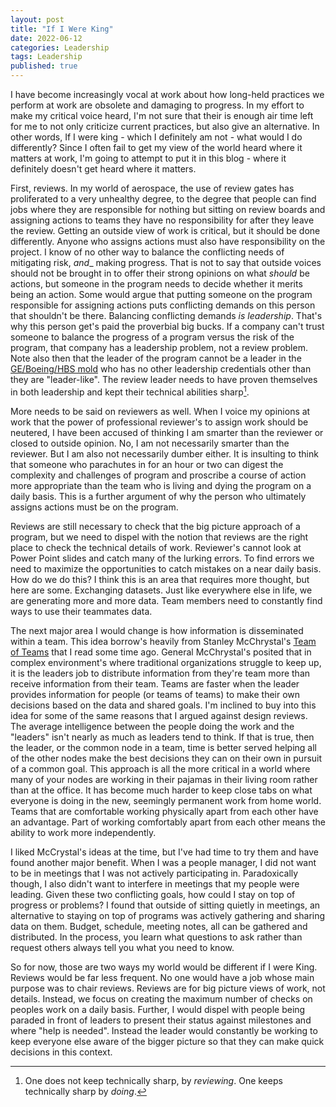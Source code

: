 ```yaml
---
layout: post
title: "If I Were King"
date: 2022-06-12
categories: Leadership
tags: Leadership
published: true
---
```


I have become increasingly vocal at work about how long-held practices we perform at work are obsolete and damaging to progress. In my effort to make my critical voice heard, I'm not sure that their is enough air time left for me to not only criticize current practices, but also give an alternative. In other words, If I were king - which I definitely am not - what would I do differently? Since I often fail to get my view of the world heard where it matters at work, I'm going to attempt to put it in this blog - where it definitely doesn't get heard where it matters.

First, reviews. In my world of aerospace, the use of review gates has proliferated to a very unhealthy degree, to the degree that people can find jobs where they are responsible for nothing but sitting on review boards and assigning actions to teams they have no responsibility for after they leave the review. Getting an outside view of work is critical, but it should be done differently. Anyone who assigns actions must also have responsibility on the project. I know of no other way to balance the conflicting needs of mitigating risk, _and__ making progress. That is not to say that outside voices should not be brought in to offer their strong opinions on what _should_ be actions, but someone in the program needs to decide whether it merits being an action. Some would argue that putting someone on the program responsible for assigning actions puts conflicting demands on this person that shouldn't be there. Balancing conflicting demands _is leadership_. That's why this person get's paid the proverbial big bucks. If a company can't trust someone to balance the progress of a program versus the risk of the program, that company has a leadership problem, not a review problem. Note also then that the leader of the program cannot be a leader in the [GE/Boeing/HBS mold](https://sgtaylor16.github.io/leadership/2022/06/12/Welch.html) who has no other leadership credentials other than they are "leader-like". The review leader needs to have proven themselves in both leadership and kept their technical abilities sharp[^1].

More needs to be said on reviewers as well. When I voice my opinions at work that the power of professional reviewer's to assign work should be neutered, I have been accused of thinking I am smarter than the reviewer or closed to outside opinion. No, I am not necessarily smarter than the reviewer. But I am also not necessarily dumber either. It is insulting to think that someone who parachutes in for an hour or two can digest the complexity and challenges of program and proscribe a course of action more appropriate than the team who is living and dying the program on a daily basis. This is a further argument of why the person who ultimately assigns actions must be on the program.

Reviews are still necessary to check that the big picture approach of a program, but we need to dispel with the notion that reviews are the right place to check the technical details of work. Reviewer's cannot look at Power Point slides and catch many of the lurking errors. To find errors we need to maximize the opportunities to catch mistakes on a near daily basis. How do we do this? I think this is an area that requires more thought, but here are some. Exchanging datasets. Just like everywhere else in life, we are generating more and more data. Team members need to constantly find ways to use their teammates data. 

The next major area I would change is how information is disseminated within a team. This idea borrow's heavily from Stanley McChrystal's [Team of Teams](https://sgtaylor16.github.io/2019/11/10/Team-of-Teams.html) that I read some time ago. General McChrystal's posited that in complex environment's where traditional organizations struggle to keep up, it is the leaders job to distribute information from they're team more than receive information from their team. Teams are faster when the leader provides information for people (or teams of teams) to make their own decisions based on the data and shared goals. I'm inclined to buy into this idea for some of the same reasons that I argued against design reviews. The average intelligence between the people doing the work and the "leaders" isn't nearly as much as leaders tend to think. If that is true, then the leader, or the common node in a team, time is better served helping all of the other nodes make the best decisions they can on their own in pursuit of a common goal. This approach is all the more critical in a world where many of your nodes are working in their pajamas in their living room rather than at the office. It has become much harder to keep close tabs on what everyone is doing in the new, seemingly permanent work from home world. Teams that are comfortable working physically apart from each other have an advantage. Part of working comfortably apart from each other means the ability to work more independently.

I liked McCrystal's ideas at the time, but I've had time to try them and have found another major benefit. When I was a people manager, I did not want to be in meetings that I was not actively participating in. Paradoxically though, I also didn't want to interfere in meetings that my people were leading. Given these two conflicting goals, how could I stay on top of progress or problems? I found that outside of sitting quietly in meetings, an alternative to staying on top of programs was actively gathering and sharing data on them. Budget, schedule, meeting notes, all can be gathered and distributed. In the process, you learn what questions to ask rather than request others always tell you what you need to know.

So for now, those are two ways my world would be different if I were King. Reviews would be far less frequent. No one would have a job whose main purpose was to chair reviews. Reviews are for big picture views of work, not details. Instead, we focus on creating the maximum number of checks on peoples work on a daily basis. Further, I would dispel with people being paraded in front of leaders to present their status against milestones and where "help is needed". Instead the leader would constantly be working to keep everyone else aware of the bigger picture so that they can make quick decisions in this context.

[^1]: One does not keep technically sharp, by _reviewing_. One keeps technically sharp by _doing_.